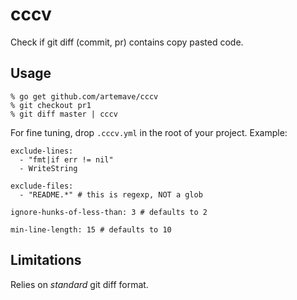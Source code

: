 cccv
====

Check if git diff (commit, pr) contains copy pasted code.

## Usage

```
% go get github.com/artemave/cccv
% git checkout pr1
% git diff master | cccv
```

For fine tuning, drop `.cccv.yml` in the root of your project. Example:
```
exclude-lines:
  - "fmt|if err != nil"
  - WriteString

exclude-files:
  - "README.*" # this is regexp, NOT a glob

ignore-hunks-of-less-than: 3 # defaults to 2

min-line-length: 15 # defaults to 10
```

## Limitations

Relies on _standard_ git diff format.
